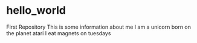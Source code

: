 # hello_world
First Repository
This is some information about me
I am a unicorn born on the planet atari
I eat magnets on tuesdays
